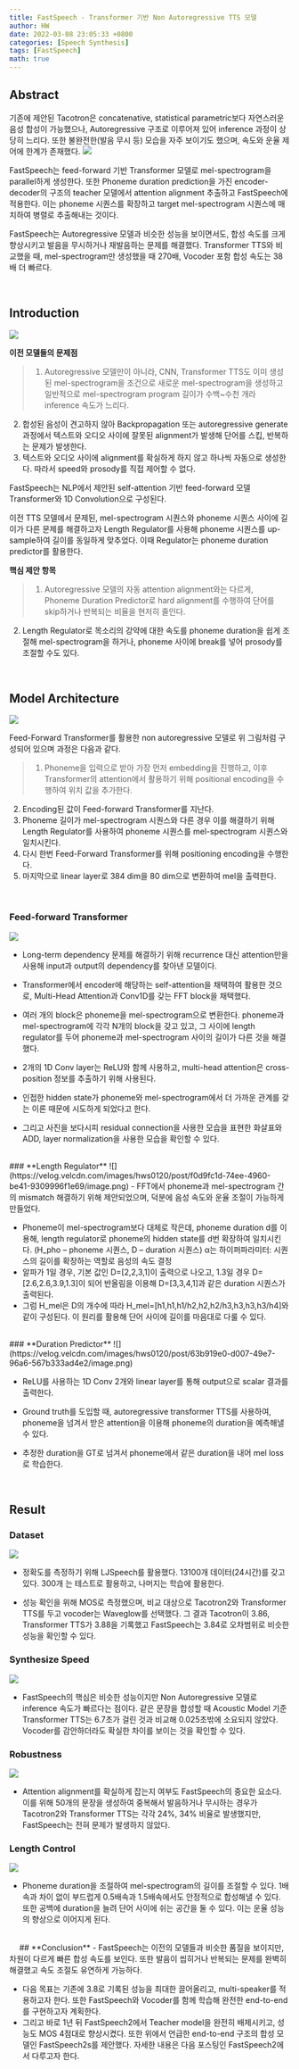 ```yaml
---
title: FastSpeech - Transformer 기반 Non Autoregressive TTS 모델
author: HW
date: 2022-03-08 23:05:33 +0800
categories: [Speech Synthesis]
tags: [FastSpeech]
math: true
---
```




## **Abstract**

기존에 제안된 Tacotron은 concatenative, statistical parametric보다 자연스러운 음성 합성이 가능했으나, Autoregressive 구조로 이루어져 있어 inference 과정이 상당히 느리다. 또한 불완전한(발음 무시 등) 모습을 자주 보이기도 했으며, 속도와 운율 제어에 한계가 존재했다.
![](https://velog.velcdn.com/images/hws0120/post/413be5fa-53c0-4e11-805c-b1f7ac14f443/image.jpg)

FastSpeech는 feed-forward 기반 Transformer 모델로 mel-spectrogram을 parallel하게 생성한다. 또한 Phoneme duration prediction을 가진 encoder-decoder의 구조의 teacher 모델에서 attention alignment 추출하고 FastSpeech에 적용한다. 이는 phoneme 시퀀스를 확장하고 target mel-spectrogram 시퀀스에 매치하여 병렬로 추출해내는 것이다.

FastSpeech는 Autoregressive 모델과 비슷한 성능을 보이면서도, 합성 속도를 크게 향상시키고 발음을 무시하거나 재발음하는 문제를 해결했다. Transformer TTS와 비교했을 때, mel-spectrogram만 생성했을 때 270배, Vocoder 포함 합성 속도는 38배 더 빠르다.

<br>

## **Introduction**
![](https://velog.velcdn.com/images/hws0120/post/5e363492-dcce-482d-9402-9517a13ddaf7/image.png)

**이전 모델들의 문제점**

> 1) Autoregressive 모델만이 아니라, CNN, Transformer TTS도 이미 생성된 mel-spectrogram을 조건으로 새로운 mel-spectrogram을 생성하고 일반적으로 mel-spectrogram program 길이가 수백~수천 개라 inference 속도가 느리다.<br>
2) 합성된 음성이 견고하지 않아 Backpropagation 또는 autoregressive generate 과정에서 텍스트와 오디오 사이에 잘못된 alignment가 발생해 단어를 스킵, 반복하는 문제가 발생한다.<br>
3) 텍스트와 오디오 사이에 alignment를 확실하게 하지 않고 하나씩 자동으로 생성한다. 따라서 speed와 prosody를 직접 제어할 수 없다.

FastSpeech는 NLP에서 제안된 self-attention 기반 feed-forward 모델 Transformer와 1D Convolution으로 구성된다. 

이전 TTS 모델에서 문제된, mel-spectrogram 시퀀스와 phoneme 시퀀스 사이에 길이가 다른 문제를 해결하고자 Length Regulator를 사용해 phoneme 시퀀스를 up-sample하여 길이를 동일하게 맞추었다. 이때 Regulator는 phoneme duration predictor를 활용한다.
<br>

**핵심 제안 항목**
>1) Autoregressive 모델의 자동 attention alignment와는 다르게, Phoneme Duration Predictor로 hard alignment를 수행하여 단어를 skip하거나 반복되는 비율을 현저히 줄인다.<br>
2) Length Regulator로 목소리의 강약에 대한 속도를 phoneme duration을 쉽게 조절해 mel-spectrogram을 하거나, phoneme 사이에 break를 넣어 prosody를 조절할 수도 있다.

<br>

## **Model Architecture**

![](https://velog.velcdn.com/images/hws0120/post/ff7e2ff9-1354-424e-8f8f-f19e49db5bac/image.png)

Feed-Forward Transformer를 활용한 non autoregressive 모델로 위 그림처럼 구성되어 있으며 과정은 다음과 같다.
> 1) Phoneme을 입력으로 받아 가장 먼저 embedding을 진행하고, 이후 Transformer의 attention에서 활용하기 위해 positional encoding을 수행하여 위치 값을 추가한다.<br>
2) Encoding된 값이 Feed-forward Transformer를 지난다.<br>
3) Phoneme 길이가 mel-spectrogram 시퀀스와 다른 경우 이를 해결하기 위해 Length Regulator를 사용하여 phoneme 시퀀스를 mel-spectrogram 시퀀스와 일치시킨다.<br>
4) 다시 한번 Feed-Forward Transformer를 위해 positioning encoding을 수행한다.<br>
5) 마지막으로 linear layer로 384 dim을 80 dim으로 변환하여 mel을 출력한다.

<br>



### **Feed-forward Transformer**
![](https://velog.velcdn.com/images/hws0120/post/ee64c776-d67c-44ac-ade3-306061f49269/image.png)

- Long-term dependency 문제를 해결하기 위해 recurrence 대신 attention만을 사용해 input과 output의 dependency를 찾아낸 모델이다.

- Transformer에서 encoder에 해당하는 self-attention을 채택하여 활용한 것으로, Multi-Head Attention과 Conv1D를 갖는 FFT block을 채택했다.
- 여러 개의 block은 phoneme을 mel-spectrogram으로 변환한다.
phoneme과 mel-spectrogram에 각각 N개의 block을 갖고 있고, 그 사이에 length regulator를 두어 phoneme과 mel-spectrogram 사이의 길이가 다른 것을 해결했다.
- 2개의 1D Conv layer는 ReLU와 함께 사용하고, multi-head attention은 cross-position 정보를 추출하기 위해 사용된다.
- 인접한 hidden state가 phoneme와 mel-spectrogram에서 더 가까운 관계를 갖는 이론 때문에 시도하게 되었다고 한다.
- 그리고 사진을 보다시피 residual connection을 사용한 모습을 표현한 화살표와 ADD, layer normalization을 사용한 모습을 확인할 수 있다. 
<br>
### **Length Regulator**
![](https://velog.velcdn.com/images/hws0120/post/f0d9fc1d-74ee-4960-be41-9309996f1e69/image.png)
- FFT에서 phoneme과 mel-spectrogram 간의 mismatch 해결하기 위해 제안되었으며, 덕분에 음성 속도와 운율 조절이 가능하게 만들었다.

- Phoneme이 mel-spectrogram보다 대체로 작은데, phoneme duration d를 이용해, length regulator로 phoneme의 hidden state를 d번 확장하여 일치시킨다. (H_pho – phoneme 시퀀스, D – duration 시퀀스) α는 하이퍼파라미터: 시퀀스의 길이를 확장하는 역할로 음성의 속도 결정
- 알파가 1일 경우, 기본 값인 D=[2,2,3,1]이 출력으로 나오고, 1.3일 경우 D=[2.6,2.6,3.9,1.3]이 되어 반올림을 이용해 D=[3,3,4,1]과 같은 duration 시퀀스가 출력된다.
- 그럼 H_mel은 D의 개수에 따라 H_mel=[h1,h1,h1/h2,h2,h2/h3,h3,h3,h3/h4]와 같이 구성된다.
이 원리를 활용해 단어 사이에 길이를 마음대로 다룰 수 있다.
<br>
### **Duration Predictor**
![](https://velog.velcdn.com/images/hws0120/post/63b919e0-d007-49e7-96a6-567b333ad4e2/image.png)

- ReLU를 사용하는 1D Conv 2개와 linear layer를 통해 output으로 scalar 결과를 출력한다. 

- Ground truth를 도입할 때, autoregressive transformer TTS를 사용하여, phoneme을 넘겨서 받은 attention을 이용해 phoneme의 duration을 예측해낼 수 있다.
- 추정한 duration을 GT로 넘겨서 phoneme에서 같은 duration을 내어 mel loss로 학습한다.

<br>

## **Result**
### **Dataset**
![](https://velog.velcdn.com/images/hws0120/post/4b0bc5f0-0b2c-412e-a19d-96322b19f92e/image.png)
- 정확도를 측정하기 위해 LJSpeech를 활용했다. 13100개 데이터(24시간)를 갖고 있다. 300개 는 테스트로 활용하고, 나머지는 학습에 활용한다. 

- 성능 확인을 위해 MOS로 측정했으며, 비교 대상으로 Tacotron2와 Transformer TTS를 두고 vocoder는 Waveglow를 선택했다. 그 결과 Tacotron이 3.86, Transformer TTS가 3.88을 기록했고 FastSpeech는 3.84로 오차범위로 비슷한 성능을 확인할 수 있다.

### **Synthesize Speed**
![](https://velog.velcdn.com/images/hws0120/post/b7f07c70-040f-409f-884c-f349dd528a2c/image.png)
- FastSpeech의 핵심은 비슷한 성능이지만 Non Autoregressive 모델로 inference 속도가 빠르다는 점이다. 같은 문장을 합성할 때 Acoustic Model 기준 Transformer TTS는 6.7초가 걸린 것과 비교해 0.025초밖에 소요되지 않았다. Vocoder를 감안하더라도 확실한 차이를 보이는 것을 확인할 수 있다.

### **Robustness**
![](https://velog.velcdn.com/images/hws0120/post/9843bdfd-c47e-4c8f-bba9-96cb32aed3f2/image.png)
- Attention alignment를 확실하게 잡는지 여부도 FastSpeech의 중요한 요소다. 이를 위해 50개의 문장을 생성하여 중복해서 발음하거나 무시하는 경우가 Tacotron2와 Transformer TTS는 각각 24%, 34% 비율로 발생했지만, FastSpeech는 전혀 문제가 발생하지 않았다.

### **Length Control**
![](https://velog.velcdn.com/images/hws0120/post/e175456b-def5-43c3-ad0b-1e8ad4ced9da/image.png)
- Phoneme duration을 조절하여 mel-spectrogram의 길이를 조절할 수 있다. 1배속과 차이 없이 부드럽게 0.5배속과 1.5배속에서도 안정적으로 합성해낼 수 있다. 또한 공백에 duration을 늘려 단어 사이에 쉬는 공간을 둘 수 있다. 이는 운율 성능의 향상으로 이어지게 된다.

 <br>
 
## **Conclusion**
- FastSpeech는 이전의 모델들과 비슷한 품질을 보이지만, 차원이 다르게 빠른 합성 속도를 보인다. 또한 발음이 씹히거나 반복되는 문제를 완벽히 해결했고 속도 조절도 유연하게 가능하다.

- 다음 목표는 기존에 3.8로 기록된 성능을 최대한 끌어올리고, multi-speaker를 적용하고자 한다. 또한 FastSpeech와 Vocoder를 함께 학습해 완전한 end-to-end를 구현하고자 계획한다.
- 그리고 바로 1년 뒤 FastSpeech2에서 Teacher model을 완전히 배제시키고, 성능도 MOS 4점대로 향상시켰다.  또한 위에서 언급한 end-to-end 구조의 합성 모델인 FastSpeech2s를 제안했다. 자세한 내용은 다음 포스팅인 FastSpeech2에서 다루고자 한다.